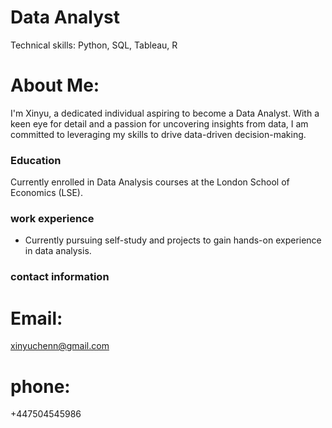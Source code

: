 # Data Analyst 

Technical skills: Python, SQL, Tableau, R

# About Me:
I'm Xinyu, a dedicated individual aspiring to become a Data Analyst. With a keen eye for detail and a passion for uncovering insights from data, I am committed to leveraging my skills to drive data-driven decision-making.

### Education 
Currently enrolled in Data Analysis courses at the London School of Economics (LSE).

### work experience
- Currently pursuing self-study and projects to gain hands-on experience in data analysis.

### contact information
# Email: 
xinyuchenn@gmail.com

# phone:
+447504545986


